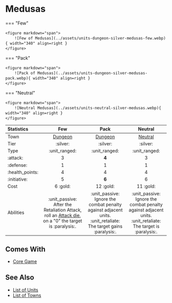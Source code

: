 # Medusas

=== "Few"

    <figure markdown="span">
        ![Few of Medusas](../assets/units-dungeon-silver-medusas-few.webp){ width="340" align=right }
    </figure>

=== "Pack"

    <figure markdown="span">
        ![Pack of Medusas](../assets/units-dungeon-silver-medusas-pack.webp){ width="340" align=right }
    </figure>

=== "Neutral"

    <figure markdown="span">
        ![Neutral Medusas](../assets/units-neutral-silver-medusas.webp){ width="340" align=right }
    </figure>


| Statistics | Few | Pack | Neutral |
| :--- | :---: | :---: | :---: |
| Town | [Dungeon](../towns/dungeon.md) | [Dungeon](../towns/dungeon.md) | [Neutral](../towns/neutral.md) |
| Tier | :silver: | :silver: | :silver: |
| Type | :unit_ranged: | :unit_ranged: | :unit_ranged: |
| :attack: | 3 | **4** | 3 |
| :defense: | 1 | 1 | 1 |
| :health_points: | 4 | 4 | 4 |
| :initiative: | 5 | **6** | 6 |
| Cost | 6 :gold: | 12 :gold: | 11 :gold: |
| Abilities | :unit_passive: After the Retaliation Attack, roll an [Attack die](../dice.md#attack-die), on a "0" the target is :paralysis:. | :unit_passive: Ignore the combat penalty against adjacent units.<br>:unit_retaliate: The target gains :paralysis:. | :unit_passive: Ignore the combat penalty against adjacent units.<br>:unit_retaliate: The target is :paralysis:. |


## Comes With

- [Core Game](../content.md)


## See Also

- [List of Units](index.md)
- [List of Towns](../towns/index.md)
